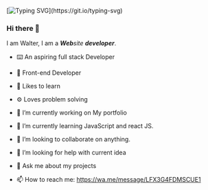 [![Typing SVG](https://readme-typing-svg.demolab.com?font=Fira+Code&pause=1000&width=435&lines=HI+THERE+✌.+;I+am+Walter.+;I+want+to+be+a+developer+that+solves+;real+world+problems+with+codes.)](https://git.io/typing-svg)

### Hi there 👋

I am Walter, I am a *<b>Web</b>site <b>developer</b>*.

- ⌨️ An aspiring full stack Developer
- 🧾 Front-end Developer
- 🤸 Likes to learn
- ⚙️ Loves problem solving
- 🔭 I’m currently working on My portfolio

- 🌱 I’m currently learning JavaScript and react JS.

- 👯 I’m looking to collaborate on anything.

- 🤔 I’m looking for help with current idea

- 💬 Ask me about my projects

- 📫 How to reach me: https://wa.me/message/LFX3G4FDMSCUE1


<!--
**Walter-sdq/Walter-sdq** is a ✨ _special_ ✨ repository because its `README.md` (this file) appears on your GitHub profile.

Here are some ideas to get you started:
- 🔭 I’m currently working on ...
- 🌱 I’m currently learning ...
- 👯 I’m looking to collaborate on ...
- 🤔 I’m looking for help with ...
- 💬 Ask me about ...
- 📫 How to reach me: ...
- 😄 Pronouns: ...
- ⚡ Fun fact: ...
-->
